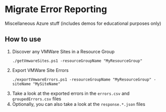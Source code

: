 # Migrate Error Reporting
Miscellaneous Azure stuff (includes demos for educational purposes only)


## How to use

1. Discover any VMWare Sites in a Resource Group
    ```pwsh
    ./getVmwareSites.ps1 -resourceGroupName "MyResourceGroup"
    ```
1. Export VMWare Site Errors
    ```pwsh
    ./exportVmwareErrors.ps1 -resourceGroupName "MyResourceGroup" -siteName "MySiteName"
    ```
1. Take a look at the exported errors in the `errors.csv` and `groupedErrors.csv` files
1. Optionally, you can also take a look at the `response.*.json` files
